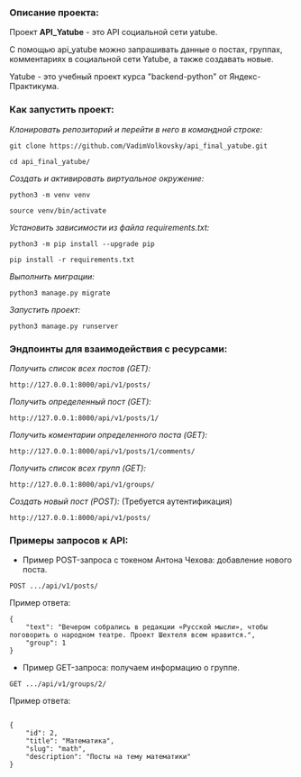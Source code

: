 ### Описание проекта:

Проект **API_Yatube** - это API социальной сети yatube.

С помощью api_yatube можно запрашивать данные о постах, группах, комментариях в социальной сети Yatube, а также создавать новые.

Yatube - это учебный проект курса "backend-python" от Яндекс-Практикума.

### Как запустить проект:

*Клонировать репозиторий и перейти в него в командной строке:*
```
git clone https://github.com/VadimVolkovsky/api_final_yatube.git
```
```
cd api_final_yatube/
```

*Cоздать и активировать виртуальное окружение:*
```
python3 -m venv venv
```
```
source venv/bin/activate
```

*Установить зависимости из файла requirements.txt:*
```
python3 -m pip install --upgrade pip
```

```
pip install -r requirements.txt
```

*Выполнить миграции:*
```
python3 manage.py migrate
```

*Запустить проект:*
```
python3 manage.py runserver
```

### Эндпоинты для взаимодействия с ресурсами:

*Получить список всех постов (GET):*
```
http://127.0.0.1:8000/api/v1/posts/
```

*Получить определенный пост (GET):*
```
http://127.0.0.1:8000/api/v1/posts/1/
```

*Получить коментарии определенного поста (GET):*
```
http://127.0.0.1:8000/api/v1/posts/1/comments/
```

*Получить список всех групп (GET):*
```
http://127.0.0.1:8000/api/v1/groups/
```

*Создать новый пост (POST):*
(Требуется аутентификация)
```
http://127.0.0.1:8000/api/v1/posts/
```

### Примеры запросов к API:
- Пример POST-запроса с токеном Антона Чехова: добавление нового поста.
```
POST .../api/v1/posts/
```
Пример ответа:
```
{
    "text": "Вечером собрались в редакции «Русской мысли», чтобы поговорить о народном театре. Проект Шехтеля всем нравится.",
    "group": 1
}
```
- Пример GET-запроса: получаем информацию о группе.
``` 
GET .../api/v1/groups/2/
```
Пример ответа:
```

{
    "id": 2,
    "title": "Математика",
    "slug": "math",
    "description": "Посты на тему математики"
} 
```
